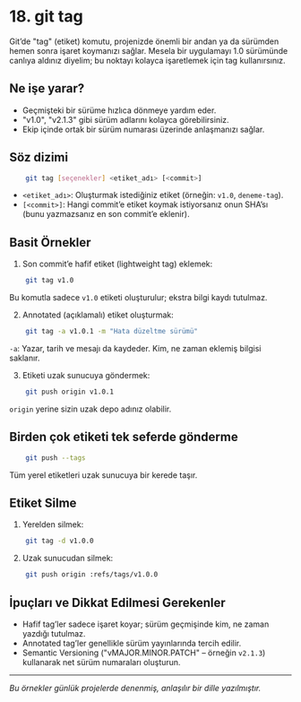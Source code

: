 # 18. git tag

Git’de "tag" (etiket) komutu, projenizde önemli bir andan ya da sürümden hemen sonra işaret koymanızı sağlar. Mesela bir uygulamayı 1.0 sürümünde canlıya aldınız diyelim; bu noktayı kolayca işaretlemek için tag kullanırsınız.

## Ne işe yarar?
- Geçmişteki bir sürüme hızlıca dönmeye yardım eder.
- "v1.0", "v2.1.3" gibi sürüm adlarını kolayca görebilirsiniz.
- Ekip içinde ortak bir sürüm numarası üzerinde anlaşmanızı sağlar.

## Söz dizimi
```bash
    git tag [seçenekler] <etiket_adı> [<commit>]
```
- `<etiket_adı>`: Oluşturmak istediğiniz etiket (örneğin: `v1.0`, `deneme-tag`).
- `[<commit>]`: Hangi commit’e etiket koymak istiyorsanız onun SHA’sı (bunu yazmazsanız en son commit’e eklenir).

## Basit Örnekler
1. Son commit’e hafif etiket (lightweight tag) eklemek:
```bash
    git tag v1.0
```
   Bu komutla sadece `v1.0` etiketi oluşturulur; ekstra bilgi kaydı tutulmaz.

2. Annotated (açıklamalı) etiket oluşturmak:
```bash
    git tag -a v1.0.1 -m "Hata düzeltme sürümü"
```
   `-a`: Yazar, tarih ve mesajı da kaydeder. Kim, ne zaman eklemiş bilgisi saklanır.

3. Etiketi uzak sunucuya göndermek:
```bash
    git push origin v1.0.1
```
   `origin` yerine sizin uzak depo adınız olabilir.

## Birden çok etiketi tek seferde gönderme
```bash
    git push --tags
```
Tüm yerel etiketleri uzak sunucuya bir kerede taşır.

## Etiket Silme
1. Yerelden silmek:
```bash
    git tag -d v1.0.0
```
2. Uzak sunucudan silmek:
```bash
    git push origin :refs/tags/v1.0.0
```

## İpuçları ve Dikkat Edilmesi Gerekenler
- Hafif tag’ler sadece işaret koyar; sürüm geçmişinde kim, ne zaman yazdığı tutulmaz.
- Annotated tag’ler genellikle sürüm yayınlarında tercih edilir.
- Semantic Versioning ("vMAJOR.MINOR.PATCH" – örneğin `v2.1.3`) kullanarak net sürüm numaraları oluşturun.

---
_Bu örnekler günlük projelerde denenmiş, anlaşılır bir dille yazılmıştır._

